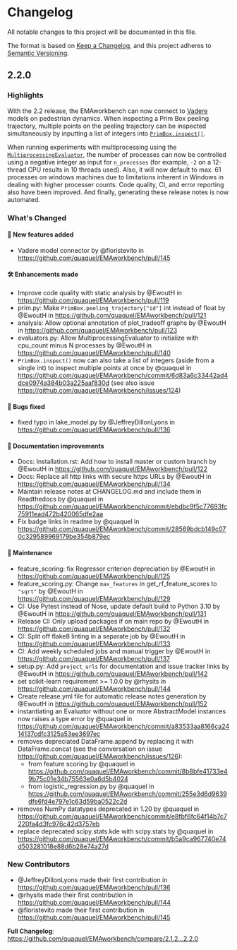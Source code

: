 # Changelog
All notable changes to this project will be documented in this file.

The format is based on [Keep a Changelog](https://keepachangelog.com/en/1.0.0/),
and this project adheres to [Semantic Versioning](https://semver.org/spec/v2.0.0.html).

<!-- Release notes generated using configuration in .github/release.yml at master -->

## 2.2.0
### Highlights
With the 2.2 release, the EMAworkbench can now connect to [Vadere](https://www.vadere.org/) models on pedestrian dynamics. When inspecting a Prim Box peeling trajectory, multiple points on the peeling trajectory can be inspected simultaneously by inputting a list of integers into [`PrimBox.inspect()`](https://emaworkbench.readthedocs.io/en/latest/ema_documentation/analysis/prim.html#ema_workbench.analysis.prim.PrimBox.inspect).

When running experiments with multiprocessing using the [`MultiprocessingEvaluator`](https://emaworkbench.readthedocs.io/en/latest/ema_documentation/em_framework/evaluators.html#ema_workbench.em_framework.evaluators.MultiprocessingEvaluator), the number of processes can now be controlled using a negative integer as input for `n_processes` (for example, `-2` on a 12-thread CPU results in 10 threads used). Also, it will now default to max. 61 processes on windows machines due to limitations inherent in Windows in dealing with higher processer counts.  Code quality, CI, and error reporting also have been improved. And finally, generating these release notes is now automated.

### What's Changed
#### 🎉 New features added
* Vadere model connector by @floristevito in https://github.com/quaquel/EMAworkbench/pull/145

#### 🛠 Enhancements made
* Improve code quality with static analysis by @EwoutH in https://github.com/quaquel/EMAworkbench/pull/119
* prim.py: Make `PrimBox.peeling_trajectory["id"]` int instead of float by @EwoutH in https://github.com/quaquel/EMAworkbench/pull/121
* analysis: Allow optional annotation of plot_tradeoff graphs by @EwoutH in https://github.com/quaquel/EMAworkbench/pull/123
* evaluators.py: Allow MultiprocessingEvaluator to initialize with cpu_count minus N processes by @EwoutH in https://github.com/quaquel/EMAworkbench/pull/140
* `PrimBox.inspect()` now can also take a list of integers (aside from a single int) to inspect multiple points at once by @quaquel in https://github.com/quaquel/EMAworkbench/commit/6d83a6c33442ad4dce0974a384b03a225aaf830d (see also issue https://github.com/quaquel/EMAworkbench/issues/124)

#### 🐛 Bugs fixed
* fixed typo in lake_model.py by @JeffreyDillonLyons in https://github.com/quaquel/EMAworkbench/pull/136

#### 📜 Documentation improvements
* Docs: Installation.rst: Add how to install master or custom branch by @EwoutH in https://github.com/quaquel/EMAworkbench/pull/122
* Docs: Replace all http links with secure https URLs by @EwoutH in https://github.com/quaquel/EMAworkbench/pull/134
* Maintain release notes at CHANGELOG.md and include them in Readthedocs by @quaquel in https://github.com/quaquel/EMAworkbench/commit/ebdbc9f5c77693fc75911ead472b420065dfe2aa
* Fix badge links in readme by @quaquel in https://github.com/quaquel/EMAworkbench/commit/28569bdcb149c070c329589969179be354b879ec

#### 🔧 Maintenance
* feature_scoring: fix Regressor criterion depreciation by @EwoutH in https://github.com/quaquel/EMAworkbench/pull/125
* feature_scoring.py: Change `max_features` in get_rf_feature_scores to `"sqrt"` by @EwoutH in https://github.com/quaquel/EMAworkbench/pull/129
* CI: Use Pytest instead of Nose, update default build to Python 3.10 by @EwoutH in https://github.com/quaquel/EMAworkbench/pull/131
* Release CI: Only upload packages if on main repo by @EwoutH in https://github.com/quaquel/EMAworkbench/pull/132
* CI: Split off flake8 linting in a separate job by @EwoutH in https://github.com/quaquel/EMAworkbench/pull/133
* CI: Add weekly scheduled jobs and manual trigger by @EwoutH in https://github.com/quaquel/EMAworkbench/pull/137
* setup.py: Add `project_urls` for documentation and issue tracker links by @EwoutH in https://github.com/quaquel/EMAworkbench/pull/142
* set scikit-learn requirement >= 1.0.0 by @rhysits in https://github.com/quaquel/EMAworkbench/pull/144
* Create release.yml file for automatic release notes generation by @EwoutH in https://github.com/quaquel/EMAworkbench/pull/152
* instantiating an Evaluator without one or more AbstractModel instances now raises a type error by @quaquel in https://github.com/quaquel/EMAworkbench/commit/a83533aa8166ca2414137cdfc3125a53ee3697ec
* removes depreciated DataFrame.append by replacing it with DataFrame.concat (see the conversation on issue https://github.com/quaquel/EMAworkbench/issues/126):
  * from feature scoring by @quaquel in https://github.com/quaquel/EMAworkbench/commit/8b8bfe41733e49b75c01e34b75563e0a6d5b4024
  *  from logistic_regression.py by @quaquel in https://github.com/quaquel/EMAworkbench/commit/255e3d6d9639dfe6fd4e797e1c63d59ba0522c2d
* removes NumPy datatypes deprecated in 1.20 by @quaquel in https://github.com/quaquel/EMAworkbench/commit/e8fbf6fc64f14b7c7220fa4d3fc976c42d3757eb
* replace deprecated scipy.stats.kde with scipy.stats by @quaquel in https://github.com/quaquel/EMAworkbench/commit/b5a9ca967740e74d503281018e88d6b28e74a27d




### New Contributors
* @JeffreyDillonLyons made their first contribution in https://github.com/quaquel/EMAworkbench/pull/136
* @rhysits made their first contribution in https://github.com/quaquel/EMAworkbench/pull/144
* @floristevito made their first contribution in https://github.com/quaquel/EMAworkbench/pull/145

**Full Changelog**: https://github.com/quaquel/EMAworkbench/compare/2.1.2...2.2.0
